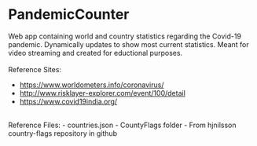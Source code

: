 # PandemicCounter
Web app containing world and country statistics regarding the Covid-19 pandemic. Dynamically updates to show most current statistics. Meant for video streaming and created for eductional purposes.<br/>
<br/>
Reference Sites:
  - https://www.worldometers.info/coronavirus/
  - http://www.risklayer-explorer.com/event/100/detail
  - https://www.covid19india.org/ <br/>
  <br/>
  Reference Files:
  - countries.json
  - CountyFlags folder
  - From hjnilsson country-flags repository in github
